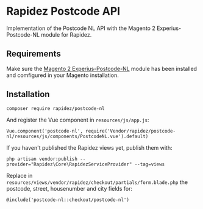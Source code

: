 # Rapidez Postcode API
Implementation of the Postcode NL API with the Magento 2 Experius-Postcode-NL module for Rapidez.

## Requirements
Make sure the [Magento 2 Experius-Postcode-NL](https://github.com/experius/Magento-2-Module-Experius-Postcode-NL) module has been installed and comfigured in your Magento installation.

## Installation
```
composer require rapidez/postcode-nl
```

And register the Vue component in `resources/js/app.js`:
```
Vue.component('postcode-nl', require('Vendor/rapidez/postcode-nl/resources/js/components/PostcodeNL.vue').default)
```

If you haven't published the Rapidez views yet, publish them with:
```
php artisan vendor:publish --provider="Rapidez\Core\RapidezServiceProvider" --tag=views
```

Replace in `resources/views/vendor/rapidez/checkout/partials/form.blade.php` the postcode, street, housenumber and city fields for:
```
@include('postcode-nl::checkout/postcode-nl')
```
